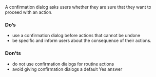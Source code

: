 A confirmation dialog asks users whether they are sure that they want to proceed with an action.

### Do’s
- use a confirmation dialog before actions that cannot be undone
- be specific and inform users about the consequence of their actions.

### Don’ts
- do not use confirmation dialogs for routine actions
- avoid giving confirmation dialogs a default Yes answer
